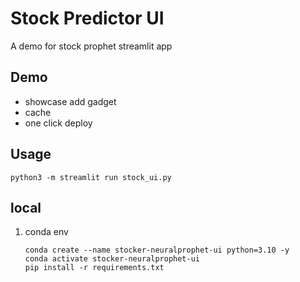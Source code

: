 # Stock Predictor UI

A demo for stock prophet streamlit app

## Demo
- showcase add gadget
- cache 
- one click deploy
## Usage
```
python3 -m streamlit run stock_ui.py
```

## local
1. conda env    

    ```
    conda create --name stocker-neuralprophet-ui python=3.10 -y
    conda activate stocker-neuralprophet-ui
    pip install -r requirements.txt
    ```